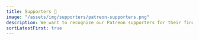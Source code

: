 ```yaml
---
title: Supporters 💛
image: "/assets/img/supporters/patreon-supporters.png"
description: We want to recognize our Patreon supporters for their financial support.
sortLatestFirst: true
---
```

